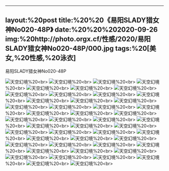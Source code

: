 ﻿---
layout:%20post
title:%20%20《易阳SLADY猎女神No020-48P》
date:%20%20%202020-09-26
img:%20http://photo.orgx.cf/性感/2020/易阳SLADY猎女神No020-48P/000.jpg
tags:%20[美女,%20性感,%20泳衣]
---

易阳SLADY猎女神No020-48P



![天空幻境](http://photo.orgx.cf/性感/2020/易阳SLADY猎女神No020-48P/001.jpg%20''天空幻境'')%20<br>
![天空幻境](http://photo.orgx.cf/性感/2020/易阳SLADY猎女神No020-48P/002.jpg%20''天空幻境'')%20<br>
![天空幻境](http://photo.orgx.cf/性感/2020/易阳SLADY猎女神No020-48P/003.jpg%20''天空幻境'')%20<br>
![天空幻境](http://photo.orgx.cf/性感/2020/易阳SLADY猎女神No020-48P/004.jpg%20''天空幻境'')%20<br>
![天空幻境](http://photo.orgx.cf/性感/2020/易阳SLADY猎女神No020-48P/005.jpg%20''天空幻境'')%20<br>
![天空幻境](http://photo.orgx.cf/性感/2020/易阳SLADY猎女神No020-48P/006.jpg%20''天空幻境'')%20<br>
![天空幻境](http://photo.orgx.cf/性感/2020/易阳SLADY猎女神No020-48P/007.jpg%20''天空幻境'')%20<br>
![天空幻境](http://photo.orgx.cf/性感/2020/易阳SLADY猎女神No020-48P/008.jpg%20''天空幻境'')%20<br>
![天空幻境](http://photo.orgx.cf/性感/2020/易阳SLADY猎女神No020-48P/009.jpg%20''天空幻境'')%20<br>
![天空幻境](http://photo.orgx.cf/性感/2020/易阳SLADY猎女神No020-48P/010.jpg%20''天空幻境'')%20<br>
![天空幻境](http://photo.orgx.cf/性感/2020/易阳SLADY猎女神No020-48P/011.jpg%20''天空幻境'')%20<br>
![天空幻境](http://photo.orgx.cf/性感/2020/易阳SLADY猎女神No020-48P/012.jpg%20''天空幻境'')%20<br>
![天空幻境](http://photo.orgx.cf/性感/2020/易阳SLADY猎女神No020-48P/013.jpg%20''天空幻境'')%20<br>
![天空幻境](http://photo.orgx.cf/性感/2020/易阳SLADY猎女神No020-48P/014.jpg%20''天空幻境'')%20<br>
![天空幻境](http://photo.orgx.cf/性感/2020/易阳SLADY猎女神No020-48P/015.jpg%20''天空幻境'')%20<br>
![天空幻境](http://photo.orgx.cf/性感/2020/易阳SLADY猎女神No020-48P/016.jpg%20''天空幻境'')%20<br>
![天空幻境](http://photo.orgx.cf/性感/2020/易阳SLADY猎女神No020-48P/017.jpg%20''天空幻境'')%20<br>
![天空幻境](http://photo.orgx.cf/性感/2020/易阳SLADY猎女神No020-48P/018.jpg%20''天空幻境'')%20<br>
![天空幻境](http://photo.orgx.cf/性感/2020/易阳SLADY猎女神No020-48P/019.jpg%20''天空幻境'')%20<br>
![天空幻境](http://photo.orgx.cf/性感/2020/易阳SLADY猎女神No020-48P/020.jpg%20''天空幻境'')%20<br>
![天空幻境](http://photo.orgx.cf/性感/2020/易阳SLADY猎女神No020-48P/021.jpg%20''天空幻境'')%20<br>
![天空幻境](http://photo.orgx.cf/性感/2020/易阳SLADY猎女神No020-48P/022.jpg%20''天空幻境'')%20<br>
![天空幻境](http://photo.orgx.cf/性感/2020/易阳SLADY猎女神No020-48P/023.jpg%20''天空幻境'')%20<br>
![天空幻境](http://photo.orgx.cf/性感/2020/易阳SLADY猎女神No020-48P/024.jpg%20''天空幻境'')%20<br>
![天空幻境](http://photo.orgx.cf/性感/2020/易阳SLADY猎女神No020-48P/025.jpg%20''天空幻境'')%20<br>
![天空幻境](http://photo.orgx.cf/性感/2020/易阳SLADY猎女神No020-48P/026.jpg%20''天空幻境'')%20<br>
![天空幻境](http://photo.orgx.cf/性感/2020/易阳SLADY猎女神No020-48P/027.jpg%20''天空幻境'')%20<br>
![天空幻境](http://photo.orgx.cf/性感/2020/易阳SLADY猎女神No020-48P/028.jpg%20''天空幻境'')%20<br>
![天空幻境](http://photo.orgx.cf/性感/2020/易阳SLADY猎女神No020-48P/029.jpg%20''天空幻境'')%20<br>
![天空幻境](http://photo.orgx.cf/性感/2020/易阳SLADY猎女神No020-48P/030.jpg%20''天空幻境'')%20<br>
![天空幻境](http://photo.orgx.cf/性感/2020/易阳SLADY猎女神No020-48P/031.jpg%20''天空幻境'')%20<br>
![天空幻境](http://photo.orgx.cf/性感/2020/易阳SLADY猎女神No020-48P/032.jpg%20''天空幻境'')%20<br>
![天空幻境](http://photo.orgx.cf/性感/2020/易阳SLADY猎女神No020-48P/033.jpg%20''天空幻境'')%20<br>
![天空幻境](http://photo.orgx.cf/性感/2020/易阳SLADY猎女神No020-48P/034.jpg%20''天空幻境'')%20<br>
![天空幻境](http://photo.orgx.cf/性感/2020/易阳SLADY猎女神No020-48P/035.jpg%20''天空幻境'')%20<br>
![天空幻境](http://photo.orgx.cf/性感/2020/易阳SLADY猎女神No020-48P/036.jpg%20''天空幻境'')%20<br>
![天空幻境](http://photo.orgx.cf/性感/2020/易阳SLADY猎女神No020-48P/037.jpg%20''天空幻境'')%20<br>
![天空幻境](http://photo.orgx.cf/性感/2020/易阳SLADY猎女神No020-48P/038.jpg%20''天空幻境'')%20<br>
![天空幻境](http://photo.orgx.cf/性感/2020/易阳SLADY猎女神No020-48P/039.jpg%20''天空幻境'')%20<br>
![天空幻境](http://photo.orgx.cf/性感/2020/易阳SLADY猎女神No020-48P/040.jpg%20''天空幻境'')%20<br>
![天空幻境](http://photo.orgx.cf/性感/2020/易阳SLADY猎女神No020-48P/041.jpg%20''天空幻境'')%20<br>
![天空幻境](http://photo.orgx.cf/性感/2020/易阳SLADY猎女神No020-48P/042.jpg%20''天空幻境'')%20<br>
![天空幻境](http://photo.orgx.cf/性感/2020/易阳SLADY猎女神No020-48P/043.jpg%20''天空幻境'')%20<br>
![天空幻境](http://photo.orgx.cf/性感/2020/易阳SLADY猎女神No020-48P/044.jpg%20''天空幻境'')%20<br>
![天空幻境](http://photo.orgx.cf/性感/2020/易阳SLADY猎女神No020-48P/045.jpg%20''天空幻境'')%20<br>
![天空幻境](http://photo.orgx.cf/性感/2020/易阳SLADY猎女神No020-48P/046.jpg%20''天空幻境'')%20<br>
![天空幻境](http://photo.orgx.cf/性感/2020/易阳SLADY猎女神No020-48P/047.jpg%20''天空幻境'')%20<br>
![天空幻境](http://photo.orgx.cf/性感/2020/易阳SLADY猎女神No020-48P/048.jpg%20''天空幻境'')%20<br>